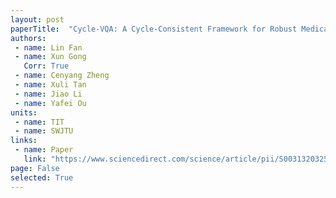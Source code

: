 ```yaml
---
layout: post
paperTitle:  "Cycle-VQA: A Cycle-Consistent Framework for Robust Medical Visual Question Answering"
authors:
 - name: Lin Fan
 - name: Xun Gong
   Corr: True
 - name: Cenyang Zheng
 - name: Xuli Tan
 - name: Jiao Li
 - name: Yafei Ou
units:
 - name: TIT
 - name: SWJTU
links:
 - name: Paper
   link: "https://www.sciencedirect.com/science/article/pii/S0031320325002699"
page: False
selected: True
---
```


